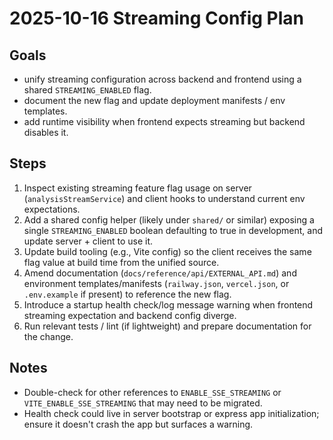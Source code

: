 # 2025-10-16 Streaming Config Plan

## Goals
- unify streaming configuration across backend and frontend using a shared `STREAMING_ENABLED` flag.
- document the new flag and update deployment manifests / env templates.
- add runtime visibility when frontend expects streaming but backend disables it.

## Steps
1. Inspect existing streaming feature flag usage on server (`analysisStreamService`) and client hooks to understand current env expectations.
2. Add a shared config helper (likely under `shared/` or similar) exposing a single `STREAMING_ENABLED` boolean defaulting to true in development, and update server + client to use it.
3. Update build tooling (e.g., Vite config) so the client receives the same flag value at build time from the unified source.
4. Amend documentation (`docs/reference/api/EXTERNAL_API.md`) and environment templates/manifests (`railway.json`, `vercel.json`, or `.env.example` if present) to reference the new flag.
5. Introduce a startup health check/log message warning when frontend streaming expectation and backend config diverge.
6. Run relevant tests / lint (if lightweight) and prepare documentation for the change.

## Notes
- Double-check for other references to `ENABLE_SSE_STREAMING` or `VITE_ENABLE_SSE_STREAMING` that may need to be migrated.
- Health check could live in server bootstrap or express app initialization; ensure it doesn't crash the app but surfaces a warning.
